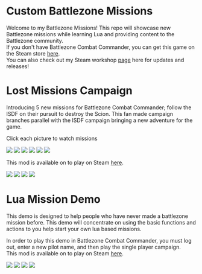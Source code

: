 # Custom Battlezone Missions
Welcome to my Battlezone Missions! This repo will showcase new Battlezone missions while learning Lua and providing content to the Battlezone community.    
If you don't have Battlezone Combat Commander, you can get this game on the Steam store <a href="https://store.steampowered.com/app/624970/Battlezone_Combat_Commander//">here</a>.    
You can also check out my Steam workshop <a href="https://steamcommunity.com/profiles/76561198026325621/myworkshopfiles/">page</a> here for updates and releases!    

# Lost Missions Campaign
Introducing 5 new missions for Battlezone Combat Commander; follow the ISDF on their pursuit to destroy the Scion. This fan made campaign branches parallel with the ISDF campaign bringing a new adventure for the game.    

Click each picture to watch missions

[![](https://i.ytimg.com/vi/a6e1wU2NmeA/hqdefault.jpg?sqp=-oaymwEbCKgBEF5IVfKriqkDDggBFQAAiEIYAXABwAEG&rs=AOn4CLCKZcp1BwSSpgNUQJQNRfb6awnbog)](https://www.youtube.com/watch?v=a6e1wU2NmeA&list=PLeNJbfYCDY25sbQmEPUx7OcoOhkP2ELhw&index=6&ab_channel=EthanHerndon)
[![](https://i.ytimg.com/vi/TN3OyZyScN0/hqdefault.jpg?sqp=-oaymwEbCKgBEF5IVfKriqkDDggBFQAAiEIYAXABwAEG&rs=AOn4CLC3fhLg4fAZRqRZFa7TClMg4uZL3A)](https://www.youtube.com/watch?v=TN3OyZyScN0&list=PLeNJbfYCDY25sbQmEPUx7OcoOhkP2ELhw&index=1)
[![](https://i.ytimg.com/vi/E2W0pf5Qnzc/hqdefault.jpg?sqp=-oaymwEbCKgBEF5IVfKriqkDDggBFQAAiEIYAXABwAEG&rs=AOn4CLChmVJrbvIelZO3CdAY9lmf7vOYbw)](https://www.youtube.com/watch?v=E2W0pf5Qnzc&list=PLeNJbfYCDY25sbQmEPUx7OcoOhkP2ELhw&index=2&ab_channel=EthanHerndon)
[![](https://i.ytimg.com/vi/ETvovIUJKII/hqdefault.jpg?sqp=-oaymwEbCKgBEF5IVfKriqkDDggBFQAAiEIYAXABwAEG&rs=AOn4CLCN4cpv2jjIrv9YYVctsJkj7rP6Kw)](https://www.youtube.com/watch?v=ETvovIUJKII&list=PLeNJbfYCDY25sbQmEPUx7OcoOhkP2ELhw&index=3&ab_channel=EthanHerndon)
[![](https://i.ytimg.com/vi/ybqykTgGo90/hqdefault.jpg?sqp=-oaymwEbCKgBEF5IVfKriqkDDggBFQAAiEIYAXABwAEG&rs=AOn4CLACgz_OrXBzLDt1XKRrazYFzJtv9A)](https://www.youtube.com/watch?v=ybqykTgGo90&list=PLeNJbfYCDY25sbQmEPUx7OcoOhkP2ELhw&index=4&ab_channel=EthanHerndon)
[![](https://i.ytimg.com/vi/k9LPQGGPdRo/hqdefault.jpg?sqp=-oaymwEbCKgBEF5IVfKriqkDDggBFQAAiEIYAXABwAEG&rs=AOn4CLCGs2A1W966zgpjXi1hsVQ1f6H-UQ)](https://www.youtube.com/watch?v=k9LPQGGPdRo&list=PLeNJbfYCDY25sbQmEPUx7OcoOhkP2ELhw&index=5&ab_channel=EthanHerndon)

This mod is available on to play on Steam <a href="https://steamcommunity.com/sharedfiles/filedetails/?id=2537486778">here</a>.

![](https://img.shields.io/steam/views/2537486778) ![](https://img.shields.io/steam/subscriptions/2537486778)
![](https://img.shields.io/steam/favorites/2537486778)
![](https://img.shields.io/steam/downloads/2537486778)


# Lua Mission Demo
This demo is designed to help people who have never made a battlezone mission before. This demo will concentrate on using the basic functions and actions to you help start your own lua based missions.

In order to play this demo in Battlezone Combat Commander, you must log out, enter a new pilot name, and then play the single player campaign.    
This mod is available on to play on Steam <a href="https://steamcommunity.com/sharedfiles/filedetails/?id=2550917282">here</a>.

![](https://img.shields.io/steam/views/2550917282) ![](https://img.shields.io/steam/subscriptions/2550917282)
![](https://img.shields.io/steam/favorites/2550917282)
![](https://img.shields.io/steam/downloads/2550917282)